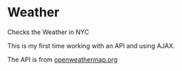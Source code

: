# Weather
Checks the Weather in NYC

This is my first time working with an API and using AJAX. 

The API is from [openweathermap.org](https://openweathermap.org/api)